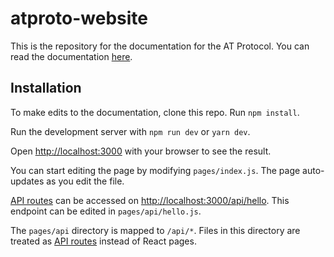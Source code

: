 # atproto-website

This is the repository for the documentation for the AT Protocol. You can read the documentation [here](https://atproto.com/).

## Installation

To make edits to the documentation, clone this repo. Run `npm install`. 

Run the development server with `npm run dev` or `yarn dev`. 

Open [http://localhost:3000](http://localhost:3000) with your browser to see the result.

You can start editing the page by modifying `pages/index.js`. The page auto-updates as you edit the file.

[API routes](https://nextjs.org/docs/api-routes/introduction) can be accessed on [http://localhost:3000/api/hello](http://localhost:3000/api/hello). This endpoint can be edited in `pages/api/hello.js`.

The `pages/api` directory is mapped to `/api/*`. Files in this directory are treated as [API routes](https://nextjs.org/docs/api-routes/introduction) instead of React pages.
